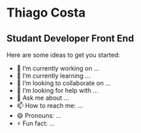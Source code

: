 

<!--
### Hi there 👋
**thiagogcv/thiagogcv** is a ✨ _special_ ✨ repository because its `README.md` (this file) appears on your GitHub profile.
-->

# Thiago Costa

## Studant Developer Front End

Here are some ideas to get you started:

- 🔭 I’m currently working on ...
- 🌱 I’m currently learning ...
- 👯 I’m looking to collaborate on ...
- 🤔 I’m looking for help with ...
- 💬 Ask me about ...
- 📫 How to reach me: ...
- 😄 Pronouns: ...
- ⚡ Fun fact: ...

